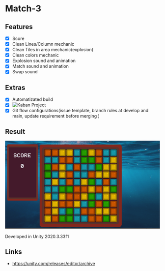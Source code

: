 # Match-3

## Features
- [x] Score
- [x] Clean Lines/Column mechanic
- [x] Clean Tiles in area mechanic(explosion)
- [x] Clean colors mechanic
- [x] Explosion sound and animation
- [x] Match sound and animation
- [x] Swap sound

## Extras
- [x] Automatizated build
- [x] ![Kaban Project](https://github.com/users/amandou/projects/2/views/2)
- [x] Git flow configurations(issue template, branch rules at develop and main, update requirement before merging )

## Result
![Match-3](https://github.com/amandou/desafio-match-3/blob/main/Match3Game_v1.gif)

Developed in Unity 2020.3.33f1

## Links
- https://unity.com/releases/editor/archive
